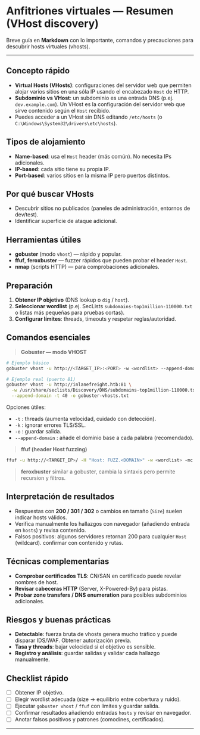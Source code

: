 # Anfitriones virtuales — Resumen (VHost discovery)

Breve guía en **Markdown** con lo importante, comandos y precauciones para descubrir hosts virtuales (vhosts).

---

## Concepto rápido

* **Virtual Hosts (VHosts)**: configuraciones del servidor web que permiten alojar varios sitios en una sóla IP usando el encabezado `Host` de HTTP.
* **Subdominio vs VHost**: un subdominio es una entrada DNS (p.ej. `dev.example.com`). Un VHost es la configuración del servidor web que sirve contenido según el `Host` recibido.
* Puedes acceder a un VHost sin DNS editando `/etc/hosts` (o `C:\Windows\System32\drivers\etc\hosts`).

## Tipos de alojamiento

* **Name-based**: usa el `Host` header (más común). No necesita IPs adicionales.
* **IP-based**: cada sitio tiene su propia IP.
* **Port-based**: varios sitios en la misma IP pero puertos distintos.

## Por qué buscar VHosts

* Descubrir sitios no publicados (paneles de administración, entornos de dev/test).
* Identificar superficie de ataque adicional.

## Herramientas útiles

* **gobuster** (modo `vhost`) — rápido y popular.
* **ffuf**, **feroxbuster** — fuzzer rápidos que pueden probar el header `Host`.
* **nmap** (scripts HTTP) — para comprobaciones adicionales.

## Preparación

1. **Obtener IP objetivo** (DNS lookup o `dig` / `host`).
2. **Seleccionar wordlist** (p.ej. SecLists `subdomains-top1million-110000.txt` o listas más pequeñas para pruebas cortas).
3. **Configurar límites**: threads, timeouts y respetar reglas/autoridad.

## Comandos esenciales

> **Gobuster — modo VHOST**

```bash
# Ejemplo básico
gobuster vhost -u http://<TARGET_IP>:<PORT> -w <wordlist> --append-domain

# Ejemplo real (puerto 81)
gobuster vhost -u http://inlanefreight.htb:81 \
  -w /usr/share/seclists/Discovery/DNS/subdomains-top1million-110000.txt \
  --append-domain -t 40 -o gobuster-vhosts.txt
```

Opciones útiles:

* `-t` : threads (aumenta velocidad, cuidado con detección).
* `-k` : ignorar errores TLS/SSL.
* `-o` : guardar salida.
* `--append-domain` : añade el dominio base a cada palabra (recomendado).

> **ffuf (header Host fuzzing)**

```bash
ffuf -u http://<TARGET_IP>/ -H "Host: FUZZ.<DOMAIN>" -w <wordlist> -mc 200,301,302 -t 40 -o ffuf-vhosts.json
```

> **feroxbuster** similar a gobuster, cambia la sintaxis pero permite recursion y filtros.

## Interpretación de resultados

* Respuestas con **200 / 301 / 302** o cambios en tamaño (`Size`) suelen indicar hosts válidos.
* Verifica manualmente los hallazgos con navegador (añadiendo entrada en `hosts`) y revisa contenido.
* Falsos positivos: algunos servidores retornan 200 para cualquier `Host` (wildcard). confirmar con contenido y rutas.

## Técnicas complementarias

* **Comprobar certificados TLS**: CN/SAN en certificado puede revelar nombres de host.
* **Revisar cabeceras HTTP** (Server, X-Powered-By) para pistas.
* **Probar zone transfers / DNS enumeration** para posibles subdominios adicionales.

## Riesgos y buenas prácticas

* **Detectable**: fuerza bruta de vhosts genera mucho tráfico y puede disparar IDS/WAF. Obtener autorización previa.
* **Tasa y threads**: bajar velocidad si el objetivo es sensible.
* **Registro y análisis**: guardar salidas y validar cada hallazgo manualmente.

## Checklist rápido

* [ ] Obtener IP objetivo.
* [ ] Elegir wordlist adecuada (size → equilibrio entre cobertura y ruido).
* [ ] Ejecutar `gobuster vhost` / `ffuf` con límites y guardar salida.
* [ ] Confirmar resultados añadiendo entradas `hosts` y revisar en navegador.
* [ ] Anotar falsos positivos y patrones (comodines, certificados).

---


